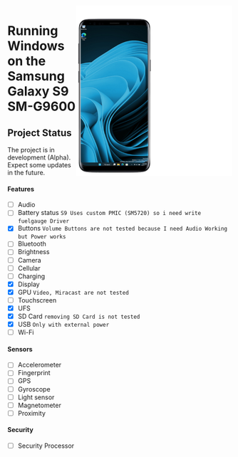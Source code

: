 <img align="right" src="https://github.com/vicenteicc2008/woa-starqlte/blob/main/s9-woa.png" width="350" alt="Windows 11 running on starqlte">

# Running Windows on the Samsung Galaxy S9 SM-G9600

## Project Status

The project is in development (Alpha). Expect some updates in the future.

#### Features

- [ ] Audio 
- [ ] Battery status ```S9 Uses custom PMIC (SM5720) so i need write fuelgauge Driver```
- [x] Buttons ```Volume Buttons are not tested because I need Audio Working but Power works```
- [ ] Bluetooth
- [ ] Brightness 
- [ ] Camera
- [ ] Cellular
- [ ] Charging
- [x] Display
- [x] GPU ```Video, Miracast are not tested```
- [ ] Touchscreen 
- [x] UFS
- [x] SD Card ```removing SD Card is not tested```
- [x] USB ```Only with external power```
- [ ] Wi-Fi

#### Sensors
- [ ] Accelerometer
- [ ] Fingerprint
- [ ] GPS
- [ ] Gyroscope
- [ ] Light sensor
- [ ] Magnetometer
- [ ] Proximity

#### Security
- [ ] Security Processor

















